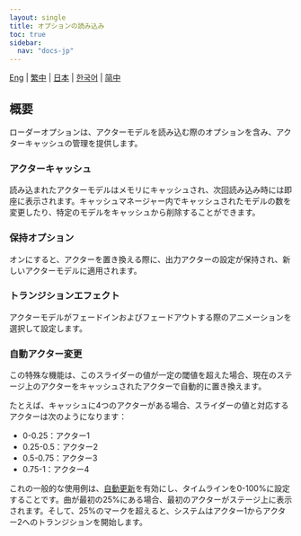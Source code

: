 ```yaml
---
layout: single
title: オプションの読み込み
toc: true
sidebar:
  nav: "docs-jp"
---
```

[Eng](/dancexr/features/loader_options) | [繁中](/tw/dancexr/features/loader_options) | [日本](/jp/dancexr/features/loader_options) | [한국어](/kr/dancexr/features/loader_options) | [简中](/zh/dancexr/features/loader_options)


## 概要
ローダーオプションは、アクターモデルを読み込む際のオプションを含み、アクターキャッシュの管理を提供します。

### アクターキャッシュ
読み込まれたアクターモデルはメモリにキャッシュされ、次回読み込み時には即座に表示されます。キャッシュマネージャー内でキャッシュされたモデルの数を変更したり、特定のモデルをキャッシュから削除することができます。

### 保持オプション
オンにすると、アクターを置き換える際に、出力アクターの設定が保持され、新しいアクターモデルに適用されます。

### トランジションエフェクト
アクターモデルがフェードインおよびフェードアウトする際のアニメーションを選択して設定します。

### 自動アクター変更
この特殊な機能は、このスライダーの値が一定の閾値を超えた場合、現在のステージ上のアクターをキャッシュされたアクターで自動的に置き換えます。

たとえば、キャッシュに4つのアクターがある場合、スライダーの値と対応するアクターは次のようになります：
* 0-0.25：アクター1
* 0.25-0.5：アクター2
* 0.5-0.75：アクター3
* 0.75-1：アクター4

これの一般的な使用例は、[自動更新](autoupdate)を有効にし、タイムラインを0-100%に設定することです。曲が最初の25%にある場合、最初のアクターがステージ上に表示されます。そして、25%のマークを超えると、システムはアクター1からアクター2へのトランジションを開始します。